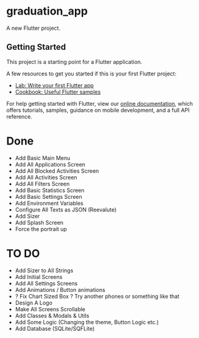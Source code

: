 # graduation_app

A new Flutter project.

## Getting Started

This project is a starting point for a Flutter application.

A few resources to get you started if this is your first Flutter project:

- [Lab: Write your first Flutter app](https://flutter.dev/docs/get-started/codelab)
- [Cookbook: Useful Flutter samples](https://flutter.dev/docs/cookbook)

For help getting started with Flutter, view our
[online documentation](https://flutter.dev/docs), which offers tutorials,
samples, guidance on mobile development, and a full API reference.

# Done
- Add Basic Main Menu
- Add All Applications Screen
- Add All Blocked Activities Screen
- Add All Activities Screen
- Add All Filters Screen
- Add Basic Statistics Screen
- Add Basic Settings Screen
- Add Environment Variables
- Configure All Texts as JSON (Reevalute)
- Add Sizer
- Add Splash Screen
- Force the portrait up

# TO DO
- Add Sizer to All Strings
- Add Initial Screens
- Add All Settings Screens
- Add Animations / Button animations 
- ? Fix Chart Sized Box ? Try another phones or something like that
- Design A Logo
- Make All Screens Scrollable
- Add Classes & Modals & Utils
- Add Some Logic (Changing the theme, Button Logic etc.)
- Add Database (SQLite/SQFLite)